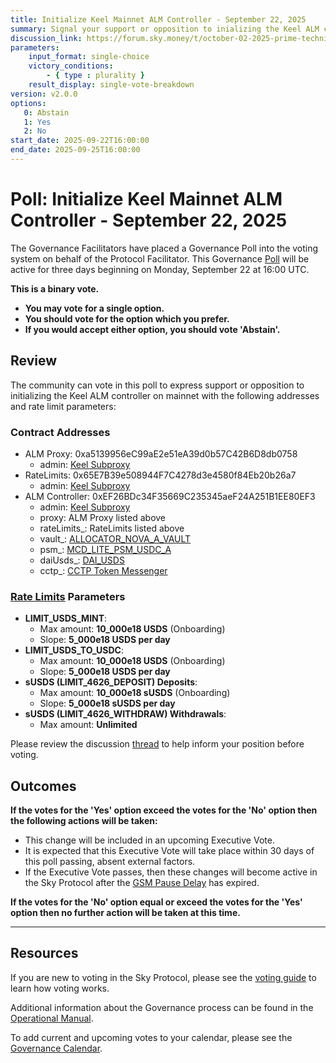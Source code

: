 ```yaml
---
title: Initialize Keel Mainnet ALM Controller - September 22, 2025
summary: Signal your support or opposition to inializing the Keel ALM controller instance of the Ethereum mainnet with the listed rate limit parameters.
discussion_link: https://forum.sky.money/t/october-02-2025-prime-technical-scope-keel-initialization-for-upcoming-spell/27192
parameters:
    input_format: single-choice
    victory_conditions:
        - { type : plurality }
    result_display: single-vote-breakdown
version: v2.0.0
options:
   0: Abstain
   1: Yes
   2: No
start_date: 2025-09-22T16:00:00
end_date: 2025-09-25T16:00:00
---
```


# Poll: Initialize Keel Mainnet ALM Controller - September 22, 2025

The Governance Facilitators have placed a Governance Poll into the voting system on behalf of the Protocol Facilitator. This Governance [Poll](https://sky-atlas.powerhouse.io/A.1.10.1_Operational_Weekly_Cycle/b189fa17-57a9-4d4e-9780-0ce4efd94211|0db30308) will be active for three days beginning on Monday, September 22 at 16:00 UTC.

**This is a binary vote.**

- **You may vote for a single option.**
- **You should vote for the option which you prefer.**
- **If you would accept either option, you should vote 'Abstain'.**

## Review

The community can vote in this poll to express support or opposition to initializing the Keel ALM controller on mainnet with the following addresses and rate limit parameters:

### Contract Addresses

- ALM Proxy: 0xa5139956eC99aE2e51eA39d0b57C42B6D8db0758
    - admin: [Keel Subproxy](https://etherscan.io/address/0x355CD90Ecb1b409Fdf8b64c4473C3B858dA2c310)
- RateLimits: 0x65E7B39e508944F7C4278d3e4580f84Eb20b26a7
    - admin: [Keel Subproxy](https://etherscan.io/address/0x355CD90Ecb1b409Fdf8b64c4473C3B858dA2c310)
- ALM Controller: 0xEF26BDc34F35669C235345aeF24A251B1EE80EF3
    - admin: [Keel Subproxy](https://etherscan.io/address/0x355CD90Ecb1b409Fdf8b64c4473C3B858dA2c310)
    - proxy: ALM Proxy listed above
    - rateLimits_: RateLimits listed above
    - vault_: [ALLOCATOR_NOVA_A_VAULT](https://etherscan.io/address/0xe4470dd3158f7a905cdea07260551f72d4bb0e77)
    - psm_: [MCD_LITE_PSM_USDC_A](https://etherscan.io/address/0xf6e72db5454dd049d0788e411b06cfaf16853042)
    - daiUsds_: [DAI_USDS](https://etherscan.io/address/0x3225737a9bbb6473cb4a45b7244aca2befdb276a)
    - cctp_: [CCTP Token Messenger](https://etherscan.io/address/0xbd3fa81b58ba92a82136038b25adec7066af3155)

### [Rate Limits](https://sky-atlas.powerhouse.io/A.AG2.1_Introduction/1c1f2ff0-8d73-81ce-8f79-d0b9ae8ec6c4|7896ed33263873e2) Parameters

- **LIMIT_USDS_MINT**:
    - Max amount: **10_000e18 USDS** (Onboarding)
    - Slope: **5_000e18 USDS per day**
- **LIMIT_USDS_TO_USDC**:
    - Max amount: **10_000e18 USDS** (Onboarding)
    - Slope: **5_000e18 USDS per day**
- **sUSDS (LIMIT_4626_DEPOSIT) Deposits**:
    - Max amount: **10_000e18 sUSDS** (Onboarding)
    - Slope: **5_000e18 sUSDS per day**
- **sUSDS (LIMIT_4626_WITHDRAW) Withdrawals**:
    - Max amount: **Unlimited**

Please review the discussion [thread](https://forum.sky.money/t/october-02-2025-prime-technical-scope-keel-initialization-for-upcoming-spell/27192) to help inform your position before voting.

## Outcomes

**If the votes for the 'Yes' option exceed the votes for the 'No' option then the following actions will be taken:**

- This change will be included in an upcoming Executive Vote.
- It is expected that this Executive Vote will take place within 30 days of this poll passing, absent external factors.
- If the Executive Vote passes, then these changes will become active in the Sky Protocol after the [GSM Pause Delay](https://sky-atlas.powerhouse.io/A.1.9.2.1_Pause_Delay/a98b8227-95f6-4711-9d8d-f52cbc6ad2d0|0db30758e055) has expired.

**If the votes for the 'No' option equal or exceed the votes for the 'Yes' option then no further action will be taken at this time.**

---

## Resources

If you are new to voting in the Sky Protocol, please see the [voting guide](https://manual.makerdao.com/governance/voting-in-makerdao/on-chain-governance) to learn how voting works.

Additional information about the Governance process can be found in the [Operational Manual](https://manual.makerdao.com).

To add current and upcoming votes to your calendar, please see the [Governance Calendar](https://manual.makerdao.com/makerdao/calendars/governance-calendar).
